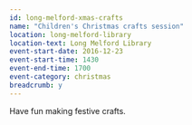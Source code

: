 ```yaml
---
id: long-melford-xmas-crafts
name: "Children's Christmas crafts session"
location: long-melford-library
location-text: Long Melford Library
event-start-date: 2016-12-23
event-start-time: 1430
event-end-time: 1700
event-category: christmas
breadcrumb: y
---
```


Have fun making festive crafts.
